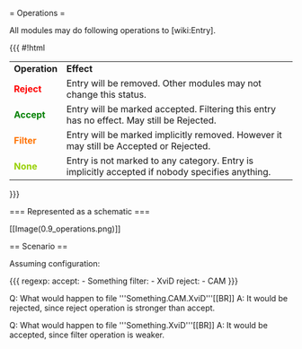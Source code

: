 = Operations =

All modules may do following operations to [wiki:Entry].

{{{
#!html
<table class="wiki">
<tr>
  <td><strong>Operation</strong></td>
  <td><strong>Effect</strong></td>
</tr><tr>
  <td><div style="color:red; font-weight: bold">Reject</div></td>
  <td>Entry will be removed. Other modules may not change this status.</td>
</tr><tr>
  <td><div style="color:green; font-weight: bold">Accept</div></td>
  <td>Entry will be marked accepted. Filtering this entry has no effect. May still be Rejected.</td>
</tr><tr>
  <td><div style="color:#ff7300; font-weight: bold">Filter</div></td>
  <td>Entry will be marked implicitly removed. However it may still be Accepted or Rejected.</td>
</tr><tr>
  <td><div style="color:#97d000; font-weight: bold">None</div></td>
  <td>Entry is not marked to any category. Entry is implicitly accepted if nobody specifies anything.</td>
</tr>
</table>
}}}

=== Represented as a schematic ===

[[Image(0.9_operations.png)]]

== Scenario ==

Assuming configuration:

{{{
regexp:
  accept:
    - Something
  filter:
    - XviD
  reject:
    - CAM
}}}

Q: What would happen to file '''Something.CAM.XviD'''[[BR]]
A: It would be rejected, since reject operation is stronger than accept.

Q: What would happen to file '''Something.XviD'''[[BR]]
A: It would be accepted, since filter operation is weaker.

